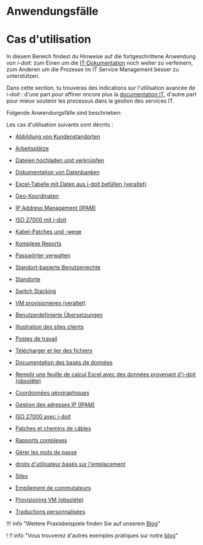 <!-- TRANSLATED by md-translate -->
# Anwendungsfälle

# Cas d'utilisation

In diesem Bereich findest du Hinweise auf die fortgeschrittene Anwendung von _i-doit_: zum Einen um die [IT-Dokumentation](../glossar.md#it-dokumentation) noch weiter zu verfeinern, zum Anderen um die Prozesse im IT Service Management besser zu unterstützen.

Dans cette section, tu trouveras des indications sur l'utilisation avancée de _i-doit_ : d'une part pour affiner encore plus la [documentation IT](../glossaire.md#it-documentation), d'autre part pour mieux soutenir les processus dans la gestion des services IT.

Folgende Anwendungsfälle sind beschrieben:

Les cas d'utilisation suivants sont décrits :

* [Abbildung von Kundenstandorten](./abbildung-von-kundenstandorten.md)
* [Arbeitsplätze](./arbeitsplaetze.md)
* [Dateien hochladen und verknüpfen](./dateien-hochladen-und-verknuepfen.md)
* [Dokumentation von Datenbanken](./dokumentation-von-datenbanken.md)
* [Excel-Tabelle mit Daten aus i-doit befüllen (veraltet)](./excel-tabelle-mit-daten-aus-i-doit-befuellen.md)
* [Geo-Koordinaten](./geo-koordinaten.md)
* [IP Address Management (IPAM)](./ip-adress-management.md)
* [ISO 27000 mit i-doit](./iso27000-mit-i-doit.md)
* [Kabel-Patches und -wege](./kabel-patches-und-wege.md)
* [Komplexe Reports](./komplexe-reports.md)
* [Passwörter verwalten](./passwoerter-verwalten.md)
* [Standort-basierte Benutzerrechte](./standort-basierte-benutzerrechte.md)
* [Standorte](./standorte.md)
* [Switch Stacking](./switch-stacking.md)
* [VM provisionieren (veraltet)](./vm-provisionieren.md)
* [Benutzerdefinierte Übersetzungen](./benutzerdefinierte-uebersetzungen.md)

* [Illustration des sites clients](./illustration-des-sites-clients.md)
* [Postes de travail](./placedetravail.md)
* [Télécharger et lier des fichiers](./fichiers-téléchargement-et-liaison.md)
* [Documentation des bases de données](./documentation-des-bases-de-données.md)
* [Remplir une feuille de calcul Excel avec des données provenant d'i-doit (obsolète)](./excel-tableau-de-data-de-i-doit-befilling.md)
* [Coordonnées géographiques](./coordonnées-géo.md)
* [Gestion des adresses IP (IPAM)](./ip-adress-management.md)
* [ISO 27000 avec i-doit](./iso27000-mit-i-doit.md)
* [Patches et chemins de câbles](./kabel-patches-et-chemins.md)
* [Rapports complexes](./complexe-reports.md)
* [Gérer les mots de passe](./passwoerter-verwalten.md)
* [droits d'utilisateur basés sur l'emplacement](./droitsd'utilisateurbaséssurl'emplacement.md)
* [Sites](./sites.md)
* [Empilement de commutateurs](./switch-stacking.md)
* [Provisioning VM (obsolète)](./vm-provisioning.md)
* [Traductions personnalisées](./traductions-personnalisées.md)

!!! info "Weitere Praxisbeispiele finden Sie auf unserem [Blog](https://www.i-doit.com/doitbetter-blog/)"

! !! info "Vous trouverez d'autres exemples pratiques sur notre [blog](https://www.i-doit.com/doitbetter-blog/)"